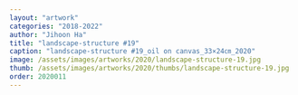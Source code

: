 ```yaml
---
layout: "artwork"
categories: "2018-2022"
author: "Jihoon Ha"
title: "landscape-structure #19"
caption: "landscape-structure #19_oil on canvas_33×24㎝_2020"
image: /assets/images/artworks/2020/landscape-structure-19.jpg
thumb: /assets/images/artworks/2020/thumbs/landscape-structure-19.jpg
order: 2020011
---
```

